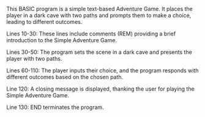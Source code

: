 This BASIC program is a simple text-based Adventure Game. It places the player in a dark cave with two paths and prompts them to make a choice, leading to different outcomes.

Lines 10-30: These lines include comments (REM) providing a brief introduction to the Simple Adventure Game.

Lines 30-50: The program sets the scene in a dark cave and presents the player with two paths.

Lines 60-110: The player inputs their choice, and the program responds with different outcomes based on the chosen path.

Line 120: A closing message is displayed, thanking the user for playing the Simple Adventure Game.

Line 130: END terminates the program.
